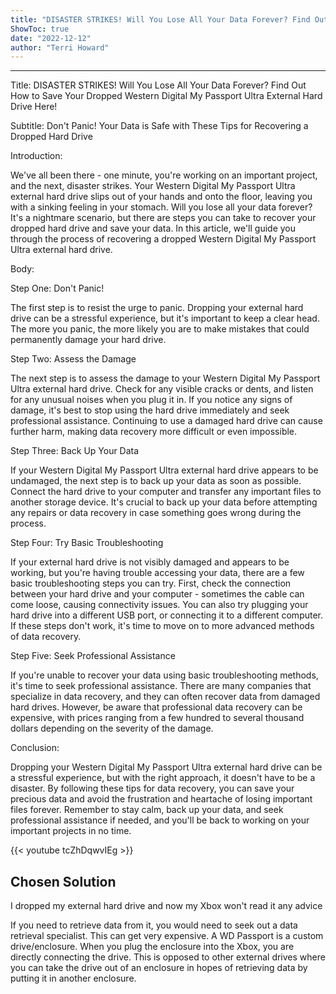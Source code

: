 ```yaml
---
title: "DISASTER STRIKES! Will You Lose All Your Data Forever? Find Out How to Save Your Dropped Western Digital My Passport Ultra External Hard Drive Here!"
ShowToc: true 
date: "2022-12-12"
author: "Terri Howard"
---
```

*****
Title: DISASTER STRIKES! Will You Lose All Your Data Forever? Find Out How to Save Your Dropped Western Digital My Passport Ultra External Hard Drive Here!

Subtitle: Don't Panic! Your Data is Safe with These Tips for Recovering a Dropped Hard Drive

Introduction:

We've all been there - one minute, you're working on an important project, and the next, disaster strikes. Your Western Digital My Passport Ultra external hard drive slips out of your hands and onto the floor, leaving you with a sinking feeling in your stomach. Will you lose all your data forever? It's a nightmare scenario, but there are steps you can take to recover your dropped hard drive and save your data. In this article, we'll guide you through the process of recovering a dropped Western Digital My Passport Ultra external hard drive.

Body:

Step One: Don't Panic!

The first step is to resist the urge to panic. Dropping your external hard drive can be a stressful experience, but it's important to keep a clear head. The more you panic, the more likely you are to make mistakes that could permanently damage your hard drive.

Step Two: Assess the Damage

The next step is to assess the damage to your Western Digital My Passport Ultra external hard drive. Check for any visible cracks or dents, and listen for any unusual noises when you plug it in. If you notice any signs of damage, it's best to stop using the hard drive immediately and seek professional assistance. Continuing to use a damaged hard drive can cause further harm, making data recovery more difficult or even impossible.

Step Three: Back Up Your Data

If your Western Digital My Passport Ultra external hard drive appears to be undamaged, the next step is to back up your data as soon as possible. Connect the hard drive to your computer and transfer any important files to another storage device. It's crucial to back up your data before attempting any repairs or data recovery in case something goes wrong during the process.

Step Four: Try Basic Troubleshooting

If your external hard drive is not visibly damaged and appears to be working, but you're having trouble accessing your data, there are a few basic troubleshooting steps you can try. First, check the connection between your hard drive and your computer - sometimes the cable can come loose, causing connectivity issues. You can also try plugging your hard drive into a different USB port, or connecting it to a different computer. If these steps don't work, it's time to move on to more advanced methods of data recovery.

Step Five: Seek Professional Assistance

If you're unable to recover your data using basic troubleshooting methods, it's time to seek professional assistance. There are many companies that specialize in data recovery, and they can often recover data from damaged hard drives. However, be aware that professional data recovery can be expensive, with prices ranging from a few hundred to several thousand dollars depending on the severity of the damage.

Conclusion:

Dropping your Western Digital My Passport Ultra external hard drive can be a stressful experience, but with the right approach, it doesn't have to be a disaster. By following these tips for data recovery, you can save your precious data and avoid the frustration and heartache of losing important files forever. Remember to stay calm, back up your data, and seek professional assistance if needed, and you'll be back to working on your important projects in no time.

{{< youtube tcZhDqwvIEg >}} 



## Chosen Solution
 I dropped my external hard drive and now my Xbox won't read it any advice

 If you need to retrieve data from it, you would need to seek out a data retrieval specialist.  This can get very expensive.
A WD Passport is a custom drive/enclosure.  When you plug the enclosure into the Xbox, you are directly connecting the drive.  This is opposed to other external drives where you can take the drive out of an enclosure in hopes of retrieving data by putting it in another enclosure.




